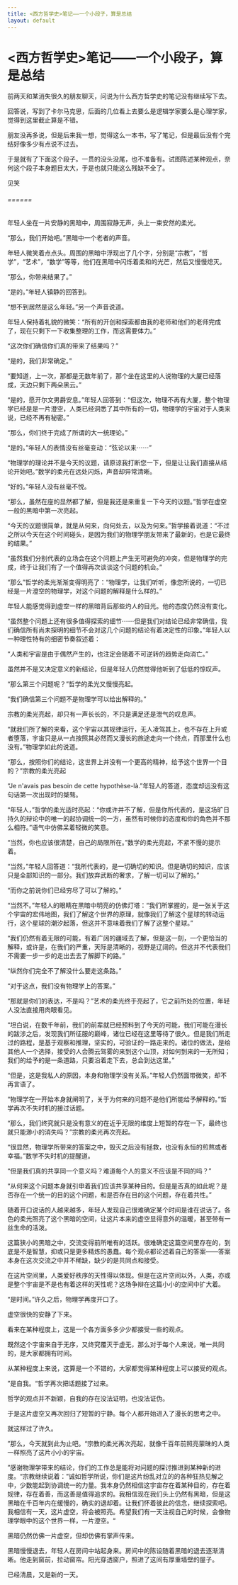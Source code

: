 ```yaml
---
title: <西方哲学史>笔记——一个小段子，算是总结
layout: default
---
```



# <西方哲学史>笔记——一个小段子，算是总结

前两天和某消失很久的朋友聊天，问说为什么西方哲学史的笔记没有继续写下去。

回答说，写到了卡尔马克思，后面的几位看上去要么是逻辑学家要么是心理学家，觉得到这里截止算是不错。

朋友没再多说，但是后来我一想，觉得这么一本书，写了笔记，但是最后没有个完结好像多少有点说不过去。

于是就有了下面这个段子。一贯的没头没尾，也不准备有。试图陈述某种观点，奈何这个段子本身题目太大，于是也就只能这么残缺不全了。

见笑


###### ======
年轻人坐在一片安静的黑暗中，周围寂静无声，头上一束安然的柔光。

“那么，我们开始吧。”黑暗中一个老者的声音。

年轻人微笑着点点头。周围的黑暗中浮现出了几个字，分别是“宗教”，“哲学”，“艺术”，“数学”等等，他们在黑暗中闪烁着柔和的光芒，然后又慢慢熄灭。

“那么，你带来结果了。”

“是的。”年轻人镇静的回答到。

“想不到居然是这么年轻。”另一个声音说道。

年轻人保持着礼貌的微笑：“所有的开创和探索都由我的老师和他们的老师完成了，现在只剩下一下收集整理的工作，而这需要体力。”

“这次你们确信你们真的带来了结果吗？”

“是的，我们非常确定。”

“要知道，上一次，那都是无数年前了，那个坐在这里的人说物理的大厦已经落成，天边只剩下两朵黑云。”

“是的，愿开尔文男爵安息。”年轻人回答到：“但这次，物理不再有大厦，整个物理学已经是是一片澄空，人类已经洞悉了其中所有的一切，物理学的宇宙对于人类来说，已经不再有秘密。”

“那么，你们终于完成了所谓的大一统理论。”

“是的。”年轻人的表情没有丝毫变动：“弦论以来⋯⋯”

“物理学的理论并不是今天的议题，请原谅我打断您一下，但是让让我们直接从结论开始吧。”数学的柔光在远处闪烁，声音却异常清晰。

“好的。”年轻人没有丝毫不悦。

“那么，虽然在座的显然都了解，但是我还是来重复一下今天的议题。”哲学在虚空一般的黑暗中第一次亮起。

“今天的议题很简单，就是从何来，向何处去，以及为何来。”哲学接着说道：“不过之所以今天在这个时间碰头，是因为我们的物理学朋友带来了最新的，也是它最终的结果。”

“虽然我们分别代表的立场会在这个问题上产生无可避免的冲突，但是物理学的完成，终于让我们有了一个值得再次谈谈这个问题的机会。”

“那么”哲学的柔光渐渐变得明亮了：“物理学，让我们听听，像您所说的，一切已经是一片澄空的物理学，对这个问题的解释是什么样的。”

年轻人能感觉得到虚空一样的黑暗背后那些灼人的目光。他的态度仍然没有变化。

“虽然整个问题上还有很多值得探索的细节⋯⋯但是我们对结论已经非常确信，我们确信所有尚未探明的细节不会对这几个问题的结论有着决定性的印象。”年轻人以一种理性特有的细密节奏叙述着：

“人类和宇宙是由于偶然产生的，也注定会随着不可逆转的趋势走向消亡。”

虽然并不是又决定意义的新结论，但是年轻人仍然觉得他听到了低低的惊叹声。

“那么第三个问题呢？”哲学的柔光又慢慢亮起。

“我们确信第三个问题不是物理学可以给出解释的。”


宗教的柔光亮起，却只有一声长长的，不只是满足还是泄气的叹息声。

“就我们所了解的来看，这个宇宙以其规律运行，无人凌驾其上，也不存在上升或者堕落，宇宙只是从一点按照其必然而又漫长的旅途走向一个终点，而那里什么也没有。”物理学如此的说道。

“那么，按照你们的结论，这世界上并没有一个更高的精神，给予这个世界一个目的？”宗教的柔光亮起

“Je n'avais pas besoin de cette hypothèse-là.”年轻人的答道，态度却远没有这句话第一次出现时的桀骜。

“年轻人，”哲学的柔光适时亮起：“你或许并不了解，但是你所代表的，是这场旷日持久的辩论中的唯一的起协调统一的一方，虽然有时候你的态度和你的角色并不那么相符。”语气中仿佛呆着轻微的笑意。

“当然，你也应该很清楚，自己的局限所在。”数学的柔光亮起，不紧不慢的提示着。

“当然，”年轻人回答道：“我所代表的，是一切确切的知识。但是确切的知识，应该只是全部知识的一部分。我们放弃武断的奢求，了解一切可以了解的。”

“而你之前说你们已经穷尽了可以了解的。”

“当然不。”年轻人的眼睛在黑暗中明亮的仿佛灯塔：“我们所掌握的，是一张关于这个宇宙的宏伟地图，我们了解这个世界的原理，就像我们了解这个星球的转动运行，这个星球的潮汐起落，但这并不意味着我们了解了这整个星球。”

“我们仍然有着无限的可能，有着广阔的疆域去了解，但是这一刻，一个更恰当的解释，或许是，在我们的严重，天际是清晰的，视野是辽阔的。但这并不代表我们不需要一步一步的走出去去了解脚下的路。”

“纵然你们完全不了解没什么要走这条路。”

“对于这点，我们没有物理学上的答案。”

“那就是你们的表达，不是吗？”艺术的柔光终于亮起了，它之前所处的位置，年轻人没法直接用肉眼看见。

“坦白说，在数千年前，我们的前辈就已经预料到了今天的可能，我们可能在漫长的跋涉之后，发现我们所征服的巅峰，诸位已经在这里等待了很久。但是我们所走过的路程，是基于观察和推理，坚实的，可验证的一路走来的。诸位的做法，是给其他人一个选择，接受的人会腾云驾雾的来到这个山顶，对如何到来的一无所知；我们的给予的是一条道路，只要沿着走下去，总会到达这里。”

“但是，这是我私人的原因，本身和物理学没有关系。”年轻人仍然面带微笑，却不再言语了。

“物理学在一开始本身就阐明了，关于为何来的问题不是他们所能给予解释的。”哲学再次不失时机的接过话题。

“那么，我们终究就只是没有意义的在近乎无限的维度上短暂的存在一下，最终也就只能渺小的消失吗？”宗教的柔光再次亮起。

“很显然，物理学所带来的答案之中，毁灭之后没有拯救，也没有永恒的煎熬或者幸福。”数学不失时机的提醒道。

“但是我们真的共享同一个意义吗？难道每个人的意义不应该是不同的吗？”

“从何来这个问题本身就引申着我们应该共享某种目的。但是是否真的如此呢？是否存在一个统一的目的这个问题，和是否存在目的这个问题，存在着共性。”

随着开口说话的人越来越多，年轻人发现自己很难确定某个时间是谁在说话了。各色的柔光照亮了这个黑暗的空间，让这片本来的虚空显得意外的温暖，甚至带有一丝生命的活泼。

这篇狭小的黑暗之中，交流变得前所唯有的活跃。很难确定这篇空间里存在的，到底是不是智慧，抑或只是更多精炼的愚蠢。每个观点都论述着自己的答案——答案本身在这次交流之中并不稀缺，缺少的是共同点和接受。

在这片空间里，人类爱好秩序的天性得以体现。但是在这片空间以外，人类，亦或是整个宇宙是不是也有着这样的天性呢？这场争辩在这篇小小的空间中扩大着。


“是时间。”许久之后，物理学再度开口了。

虚空很快的安静了下来。

看来在某种程度上，这是一个各方面多多少少都接受一些的观点。

既然这个宇宙来自于无序，又终究覆灭于虚无，那么对于每个人来说，唯一共同的，是大家都拥有时间。

从某种程度上来说，这算是一个不错的，大家都觉得某种程度上可以接受的观点。

”是自我。“哲学再次把话题接了过来。

哲学的观点并不新颖，自我的存在没法证明，也没法证伪。

于是这片虚空又再次回归了短暂的宁静。每个人都开始进入了漫长的思考之中。


就这样过了许久。

”那么，今天就到此为止吧。“宗教的柔光再次亮起，就像千百年前照亮蒙昧的人类一样照亮了这片小小的宇宙。

”感谢物理学带来的结论，你们的工作总是能将对问题的探讨推进到某种新的进度。“宗教继续说着：”诚如哲学所说，你们是这片纷乱对立的的各种狂热见解之中，少数能起到协调统一的力量。我本身仍然相信这宇宙存在着某种目的，存在着规律，存在着善，而这善是值得追求的。我相信现在我们头上仍然有黑暗，但是这黑暗在千百年内在缓慢的，确实的退却着。让我们怀着彼此的信念，继续探索吧。我相信有一天，这片虚空，将会被照亮。希望我们有一天注视自己的时候，会像物理学眼中的这个世界一样，一片澄空。“

黑暗仍然仿佛一片虚空，但却仿佛有掌声传来。


黑暗慢慢退去，年轻人在房间中站起身来。房间中的陈设随着黑暗的退去逐渐清晰。他走到窗前，拉动窗帘。阳光穿透窗户，照进了这间有厚重墙壁的屋子。

已经清晨，又是新的一天。



